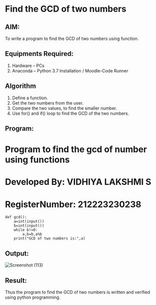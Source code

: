 # Find the GCD of two numbers

## AIM:
To write a program to find the GCD of two numbers using function.

## Equipments Required:
1. Hardware – PCs
2. Anaconda – Python 3.7 Installation / Moodle-Code Runner

## Algorithm
1. Define a function.
2. Get the two numbers from the user.
3. Compare the two values, to find the smaller number.
4. Use for() and if() loop to find the GCD of the two numbers.

## Program:
# Program to find the gcd of number using functions
# Developed By: VIDHIYA LAKSHMI S
# RegisterNumber: 212223230238
```
def gcd():
    a=int(input())
    b=int(input())
    while b!=0:
        a,b=b,a%b
    print("GCD of two numbers is:",a)
```


## Output:
![Screenshot (113)](https://github.com/saravidhya/GCD-of-two-numbers/assets/87062069/989f6f42-106e-45b1-bf9e-891c3154f532)



## Result:
Thus the program to find the GCD of two numbers is written and verified using python programming.
